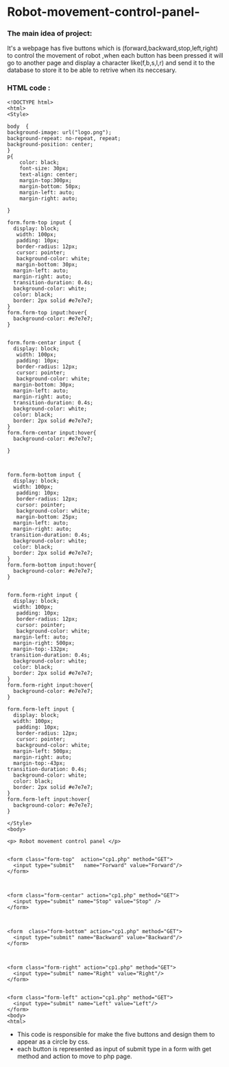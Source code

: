 # Robot-movement-control-panel-

### The main idea of project:
It's a webpage has five buttons which is (forward,backward,stop,left,right) to control the movement of robot ,when each button has been pressed it will go to another page and display a character like(f,b,s,l,r) and send it to the database to store it to be able to retrive when its neccesary.

### HTML code :
```
<!DOCTYPE html>
<html>
<Style>

body  {
background-image: url("logo.png");
background-repeat: no-repeat, repeat;
background-position: center;
}
p{
	color: black;
	font-size: 30px;
    text-align: center;
	margin-top:300px;
	margin-bottom: 50px;
    margin-left: auto;
    margin-right: auto;
	
}

form.form-top input {
  display: block;
   width: 100px;
   padding: 10px;
   border-radius: 12px;
   cursor: pointer;
   background-color: white;
   margin-bottom: 30px;
  margin-left: auto;
  margin-right: auto;
  transition-duration: 0.4s;
  background-color: white;
  color: black;
  border: 2px solid #e7e7e7;
}
form.form-top input:hover{
  background-color: #e7e7e7;
}


form.form-centar input {
  display: block;
   width: 100px;
   padding: 10px;
   border-radius: 12px;
   cursor: pointer;
   background-color: white;
  margin-bottom: 30px;
  margin-left: auto;
  margin-right: auto;
  transition-duration: 0.4s;
  background-color: white;
  color: black;
  border: 2px solid #e7e7e7;
}
form.form-centar input:hover{
  background-color: #e7e7e7;

}



form.form-bottom input {
  display: block;
  width: 100px;
   padding: 10px;
   border-radius: 12px;
   cursor: pointer;
   background-color: white;
   margin-bottom: 25px;
  margin-left: auto;
  margin-right: auto;
 transition-duration: 0.4s;
  background-color: white;
  color: black;
  border: 2px solid #e7e7e7;
}
form.form-bottom input:hover{
  background-color: #e7e7e7;
}


form.form-right input {
  display: block;
  width: 100px;
   padding: 10px;
   border-radius: 12px;
   cursor: pointer;
   background-color: white;
  margin-left: auto;
  margin-right: 500px;
  margin-top:-132px;
 transition-duration: 0.4s;
  background-color: white;
  color: black;
  border: 2px solid #e7e7e7;
}
form.form-right input:hover{
  background-color: #e7e7e7;
}

form.form-left input {
  display: block;
  width: 100px;
   padding: 10px;
   border-radius: 12px;
   cursor: pointer;
   background-color: white;
  margin-left: 500px;
  margin-right: auto;
  margin-top:-43px;
transition-duration: 0.4s;
  background-color: white;
  color: black;
  border: 2px solid #e7e7e7;
}
form.form-left input:hover{
  background-color: #e7e7e7;
}

</Style>
<body>

<p> Robot movement control panel </p>


<form class="form-top"  action="cp1.php" method="GET">
  <input type="submit"   name="Forward" value="Forward"/>
</form>

	
	
<form class="form-centar" action="cp1.php" method="GET">
  <input type="submit" name="Stop" value="Stop" /> 
</form>



<form  class="form-bottom" action="cp1.php" method="GET">
  <input type="submit" name="Backward" value="Backward"/> 
</form>



<form class="form-right" action="cp1.php" method="GET">
  <input type="submit" name="Right" value="Right"/> 
</form>

	
<form class="form-left" action="cp1.php" method="GET">
  <input type="submit" name="Left" value="Left"/> 
</form>
<body>
<html>
```
* This code is responsible for make the five buttons and design them to appear  as a circle  by css.
* each button is represented as input of submit type in a form with get method and action to move to php page.

